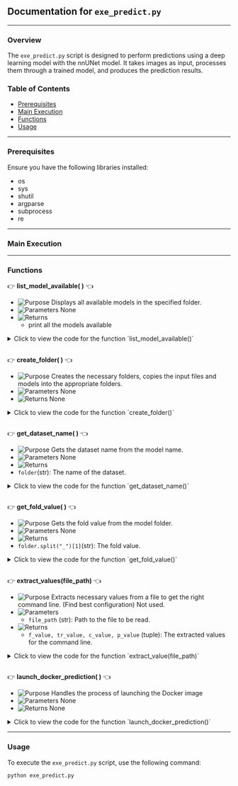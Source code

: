
## Documentation for `exe_predict.py`

---

### Overview

The `exe_predict.py` script is designed to perform predictions using a deep learning model with the nnUNet model. It takes images as input, processes them through a trained model, and produces the prediction results.

### Table of Contents

- [Prerequisites](#prerequisites)
- [Main Execution](#main-execution)
- [Functions](#functions)
- [Usage](#usage)

---

### Prerequisites

Ensure you have the following libraries installed:

- os
- sys
- shutil
- argparse
- subprocess
- re

---

### Main Execution


---

### Functions

:point_right: **list_model_available( )** :point_left:

- ![Purpose](https://img.shields.io/badge/-Purpose-green) Displays all available models in the specified folder.
- ![Parameters](https://img.shields.io/badge/-Parameters-blue) None
- ![Returns](https://img.shields.io/badge/-Returns-red)
  - print all the models available

<details>
  <summary>Click to view the code for the function `list_model_available()`</summary>

```python
# Code for the function process_image
```

</details>

##  

:point_right: **create_folder( )** :point_left:

- ![Purpose](https://img.shields.io/badge/-Purpose-green) Creates the necessary folders, copies the input files and models into the appropriate folders.
- ![Parameters](https://img.shields.io/badge/-Parameters-blue) None
- ![Returns](https://img.shields.io/badge/-Returns-red) None

<details>
  <summary>Click to view the code for the function `create_folder()`</summary>

```python
# Code for the function process_image
```

</details>

##  


:point_right: **get_dataset_name( )** :point_left:

- ![Purpose](https://img.shields.io/badge/-Purpose-green) Gets the dataset name from the model name.
- ![Parameters](https://img.shields.io/badge/-Parameters-blue) None
- ![Returns](https://img.shields.io/badge/-Returns-red)
 - `folder`(str): The name of the dataset.

<details>
  <summary>Click to view the code for the function `get_dataset_name()`</summary>

```python
# Code for the function process_image
```

</details>

##  

:point_right: **get_fold_value( )** :point_left:

- ![Purpose](https://img.shields.io/badge/-Purpose-green) Gets the fold value from the model folder.
- ![Parameters](https://img.shields.io/badge/-Parameters-blue) None
- ![Returns](https://img.shields.io/badge/-Returns-red)
 - `folder.split("_")[1]`(str): The fold value.

<details>
  <summary>Click to view the code for the function `get_fold_value()`</summary>

```python
# Code for the function process_image
```

</details>

##  

:point_right: **extract_values(file_path)** :point_left:

- ![Purpose](https://img.shields.io/badge/-Purpose-green) Extracts necessary values from a file to get the right command line. (Find best configuration) Not used.
- ![Parameters](https://img.shields.io/badge/-Parameters-blue)
  - `file_path` (str): Path to the file to be read.
- ![Returns](https://img.shields.io/badge/-Returns-red)
  - `f_value, tr_value, c_value, p_value` (tuple): The extracted values for the command line.

<details>
  <summary>Click to view the code for the function `extract_value(file_path)`</summary>

```python
# Code for the function process_image
```

</details>

##  


:point_right: **launch_docker_prediction( )** :point_left:

- ![Purpose](https://img.shields.io/badge/-Purpose-green) Handles the process of launching the Docker image
- ![Parameters](https://img.shields.io/badge/-Parameters-blue) None
- ![Returns](https://img.shields.io/badge/-Returns-red) None

<details>
  <summary>Click to view the code for the function `launch_docker_prediction()`</summary>

```python
# Code for the function process_image
```

</details>

---  

### Usage

To execute the `exe_predict.py` script, use the following command:

```
python exe_predict.py 
```

